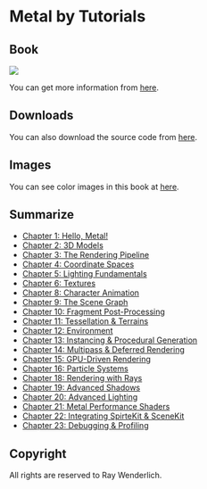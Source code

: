 # Metal by Tutorials

## Book

![](http://mobile.kyobobook.co.kr/common/image/resize?url=http://image.kyobobook.co.kr/images/book/large/988/l9781942878988.jpg)

You can get more information from [here](https://store.raywenderlich.com/products/metal-by-tutorials).

## Downloads

You can also download the source code from [here](https://store.raywenderlich.com/products/metal-by-tutorials-source-code).

## Images

You can see color images in this book at [here](https://www.raywenderlich.com/books/metal-by-tutorials).

## Summarize

 * [Chapter 1: Hello, Metal!](https://github.com/daemyung/metal-by-tutorials/tree/main/01-introduction-to-metal)
 * [Chapter 2: 3D Models](https://github.com/daemyung/metal-by-tutorials/tree/main/02-3d-models)
 * [Chapter 3: The Rendering Pipeline](https://github.com/daemyung/metal-by-tutorials/tree/main/03-rendering-pipeline)
 * [Chapter 4: Coordinate Spaces](https://github.com/daemyung/metal-by-tutorials/tree/main/04-3d-transforms)
 * [Chapter 5: Lighting Fundamentals](https://github.com/daemyung/metal-by-tutorials/tree/main/05-lighting-fundamentals)
 * [Chapter 6: Textures](https://github.com/daemyung/metal-by-tutorials/tree/main/06-textures)
 * [Chapter 8: Character Animation](https://github.com/daemyung/metal-by-tutorials/tree/main/08-character-animation)
 * [Chapter 9: The Scene Graph](https://github.com/daemyung/metal-by-tutorials/tree/main/09-scene-graph)
 * [Chapter 10: Fragment Post-Processing](https://github.com/daemyung/metal-by-tutorials/tree/main/10-trees-and-fog)
 * [Chapter 11: Tessellation & Terrains](https://github.com/daemyung/metal-by-tutorials/tree/main/11-tesselation-and-terrains)
 * [Chapter 12: Environment](https://github.com/daemyung/metal-by-tutorials/tree/main/12-environment)
 * [Chapter 13: Instancing & Procedural Generation](https://github.com/daemyung/metal-by-tutorials/tree/main/13-procedural-generation)
 * [Chapter 14: Multipass & Deferred Rendering](https://github.com/daemyung/metal-by-tutorials/tree/main/14-multipass-rendering)
 * [Chapter 15: GPU-Driven Rendering](https://github.com/daemyung/metal-by-tutorials/tree/main/15-gpu-driven-rendering)
 * [Chapter 16: Particle Systems](https://github.com/daemyung/metal-by-tutorials/tree/main/16-particle-systems)
 * [Chapter 18: Rendering with Rays](https://github.com/daemyung/metal-by-tutorials/tree/main/18-rendering-with-rays)
 * [Chapter 19: Advanced Shadows](https://github.com/daemyung/metal-by-tutorials/tree/main/19-shadows)
 * [Chapter 20: Advanced Lighting](https://github.com/daemyung/metal-by-tutorials/tree/main/20-advanced-lighting)
 * [Chapter 21: Metal Performance Shaders](https://github.com/daemyung/metal-by-tutorials/tree/main/21-metal-performance-shaders)
 * [Chapter 22: Integrating SpirteKit & SceneKit](https://github.com/daemyung/metal-by-tutorials/tree/main/22-integrating-spritekit-scenekit)
 * [Chapter 23: Debugging & Profiling](https://github.com/daemyung/metal-by-tutorials/tree/main/23-debugging-and-profiling)

## Copyright

All rights are reserved to Ray Wenderlich.
